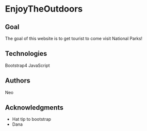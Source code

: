 # EnjoyTheOutdoors

## Goal
  The goal of this website is to get tourist to come visit National Parks!

## Technologies
  Bootstrap4
  JavaScript
  
## Authors
  Neo

## Acknowledgments

* Hat tip to bootstrap
* Dana
